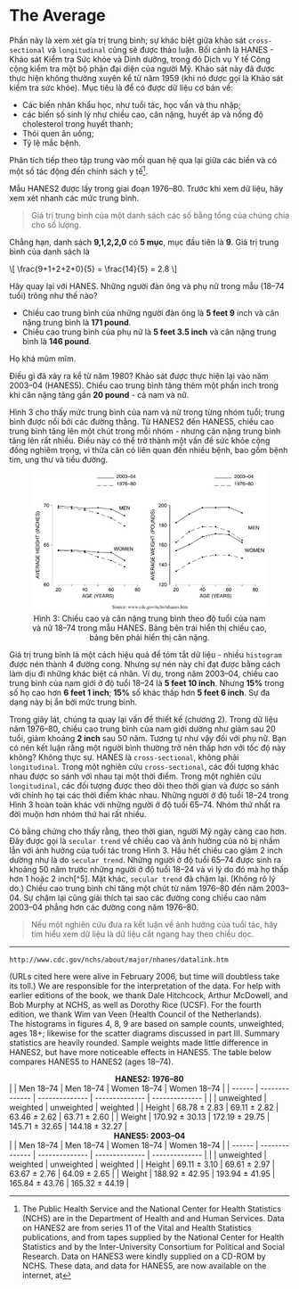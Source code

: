 # The Average

Phần này là xem xét gía trị trung bình; sự khác biệt giữa khảo sát `cross-sectional` và `longitudinal` cũng sẽ được thảo luận. Bối cảnh là HANES - Khảo sát Kiểm tra Sức khỏe và Dinh dưỡng, trong đó Dịch vụ Y tế Công cộng kiểm tra một bộ phận đại diện của người Mỹ. Khảo sát này đã được thực hiện không thường xuyên kể từ năm 1959 (khi nó được gọi là Khảo sát kiểm tra sức khỏe). Mục tiêu là để có được dữ liệu cơ bản về:

- Các biến nhân khẩu học, như tuổi tác, học vấn và thu nhập;
- các biến số sinh lý như chiều cao, cân nặng, huyết áp và nồng độ cholesterol trong huyết thanh;
- Thói quen ăn uống;
- Tỷ lệ mắc bệnh.

Phân tích tiếp theo tập trung vào mối quan hệ qua lại giữa các biến và có một số tác động đến chính sách y tế[^4].

Mẫu HANES2 được lấy trong giai đoạn 1976–80. Trước khi xem dữ liệu, hãy xem xét nhanh các mức trung bình.

> Giá trị trung bình của một danh sách các số bằng tổng của chúng chia cho số lượng.

Chẳng hạn, danh sách **9,1,2,2,0** có **5 mục**, mục đầu tiên là **9**. Giá trị trung bình của danh sách là

\\[
\frac{9+1+2+2+0}{5} = \frac{14}{5} = 2.8
\\]

Hãy quay lại với HANES. Những người đàn ông và phụ nữ trong mẫu (18–74 tuổi) trông như thế nào?

- Chiều cao trung bình của những người đàn ông là **5 feet 9** inch và cân nặng trung bình là **171 pound**.
- Chiều cao trung bình của phụ nữ là **5 feet 3.5 inch** và cân nặng trung bình là **146 pound**.

Họ khá mũm mĩm.

Điều gì đã xảy ra kể từ năm 1980? Khảo sát được thực hiện lại vào năm 2003–04 (HANES5). Chiều cao trung bình tăng thêm một phần inch trong khi cân nặng tăng gần **20 pound** - cả nam và nữ.

Hình 3 cho thấy mức trung bình của nam và nữ trong từng nhóm tuổi; trung bình được nối bởi các đường thẳng. Từ HANES2 đến HANES5, chiều cao trung bình tăng lên một chút trong mỗi nhóm - nhưng cân nặng trung bình tăng lên rất nhiều. Điều này có thể trở thành một vấn đề sức khỏe cộng đồng nghiêm trọng, vì thừa cân có liên quan đến nhiều bệnh, bao gồm bệnh tim, ung thư và tiểu đường.

<figure>
    <center><img src="fig3.png"></center>
    <center><figcaption>Hình 3: Chiều cao và cân nặng trung bình theo độ tuổi của nam và nữ 18–74 trong mẫu HANES. Bảng bên trái hiển thị chiều cao, bảng bên phải hiển thị cân nặng.</figcaption></center>
</figure>

Giá trị trung bình là một cách hiệu quả để tóm tắt dữ liệu - nhiều `histogram` được nén thành 4 đường cong. Nhưng sự nén này chỉ đạt được bằng cách làm dịu đi những khác biệt cá nhân. Ví dụ, trong năm 2003–04, chiều cao trung bình của nam giới ở độ tuổi 18–24 là **5 feet 10 inch**. Nhưng **15%** trong số họ cao hơn **6 feet 1 inch**; **15%** số khác thấp hơn **5 feet 6 inch**. Sự đa dạng này bị ẩn bởi mức trung bình.

Trong giây lát, chúng ta quay lại vấn đề thiết kế (chương 2). Trong dữ liệu năm 1976–80, chiều cao trung bình của nam giới dường như giảm sau 20 tuổi, giảm khoảng **2 inch** sau 50 năm. Tương tự như vậy đối với phụ nữ. Bạn có nên kết luận rằng một người bình thường trở nên thấp hơn với tốc độ này không? Không thực sự. HANES là `cross-sectional`, không phải `longitudinal`. Trong một nghiên cứu `cross-sectional`, các đối tượng khác nhau được so sánh với nhau tại một thời điểm. Trong một nghiên cứu `longitudinal`, các đối tượng được theo dõi theo thời gian và được so sánh với chính họ tại các thời điểm khác nhau. Những người ở độ tuổi 18–24 trong Hình 3 hoàn toàn khác với những người ở độ tuổi 65–74. Nhóm thứ nhất ra đời muộn hơn nhóm thứ hai rất nhiều.

Có bằng chứng cho thấy rằng, theo thời gian, người Mỹ ngày càng cao hơn. Đây được gọi là `secular trend` về chiều cao và ảnh hưởng của nó bị nhầm lẫn với ảnh hưởng của tuổi tác trong Hình 3. Hầu hết chiều cao giảm 2 inch dường như là do `secular trend`. Những người ở độ tuổi 65–74 được sinh ra khoảng 50 năm trước những người ở độ tuổi 18–24 và vì lý do đó mà họ thấp hơn 1 hoặc 2 inch[^5]. Mặt khác, `secular trend` đã chậm lại. (Không rõ lý do.) Chiều cao trung bình chỉ tăng một chút từ năm 1976–80 đến năm 2003–04. Sự chậm lại cũng giải thích tại sao các đường cong chiều cao năm 2003–04 phẳng hơn các đường cong năm 1976–80.

> Nếu một nghiên cứu đưa ra kết luận về ảnh hưởng của tuổi tác, hãy tìm hiểu xem dữ liệu là dữ liệu cắt ngang hay theo chiều dọc.

---

[^4]: The Public Health Service and the National Center for Health Statistics (NCHS) are in the Department of Health and and Human Services. Data on HANES2 are from series 11 of the Vital and Health Statistics publications, and from tapes supplied by the National Center for Health Statistics and by the Inter-University Consortium for Political and Social Research. Data on HANES3 were kindly supplied on a CD-ROM by NCHS. These data, and data for HANES5, are now available on the internet, at
```
http://www.cdc.gov/nchs/about/major/nhanes/datalink.htm
```
(URLs cited here were alive in February 2006, but time will doubtless take its toll.) We are responsible for the interpretation of the data. For help with earlier editions of the book, we thank Dale Hitchcock, Arthur McDowell, and Bob Murphy at NCHS, as well as Dorothy Rice (UCSF). For the fourth edition, we thank Wim van Veen (Health Council of the Netherlands).\
The histograms in figures 4, 8, 9 are based on sample counts, unweighted, ages 18+; likewise for the scatter diagrams discussed in part III. Summary statistics are heavily rounded. Sample weights made little difference in HANES2, but have more noticeable effects in HANES5. The table below compares HANES5 to HANES2 (ages 18–74).\
**<center>HANES2: 1976–80</center>**
|        | Men 18–74      | Men 18–74      | Women 18–74    | Women 18–74    |
| ------ | -------------- | -------------- | -------------- | -------------- |
|        | unweighted     | weighted       | unweighted     | weighted       |
| Height | 68.78 ± 2.83   | 69.11 ± 2.82   | 63.46 ± 2.62   | 63.71 ± 2.60   |
| Weight | 170.92 ± 30.13 | 172.19 ± 29.75 | 145.71 ± 32.65 | 144.18 ± 32.27 |
**<center>HANES5: 2003–04</center>**
|        | Men 18–74      | Men 18–74      | Women 18–74    | Women 18–74    |
| ------ | -------------- | -------------- | -------------- | -------------- |
|        | unweighted     | weighted       | unweighted     | weighted       |
| Height | 69.11 ± 3.10   | 69.61 ± 2.97   | 63.67 ± 2.76   | 64.09 ± 2.65   |
| Weight | 188.92 ± 42.95 | 193.94 ± 41.95 | 165.84 ± 43.76 | 165.32 ± 44.19 |
